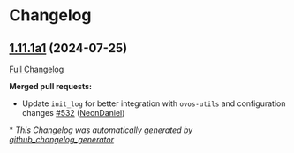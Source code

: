 # Changelog

## [1.11.1a1](https://github.com/NeonGeckoCom/neon-utils/tree/1.11.1a1) (2024-07-25)

[Full Changelog](https://github.com/NeonGeckoCom/neon-utils/compare/1.11.0...1.11.1a1)

**Merged pull requests:**

- Update `init_log` for better integration with `ovos-utils` and configuration changes [\#532](https://github.com/NeonGeckoCom/neon-utils/pull/532) ([NeonDaniel](https://github.com/NeonDaniel))



\* *This Changelog was automatically generated by [github_changelog_generator](https://github.com/github-changelog-generator/github-changelog-generator)*
